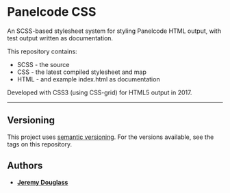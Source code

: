 # Panelcode CSS

An SCSS-based stylesheet system for styling Panelcode HTML output, with test output written as documentation.

This repository contains:

-  SCSS - the source
-  CSS - the latest compiled stylesheet and map
-  HTML - and example index.html as documentation

Developed with CSS3 (using CSS-grid) for HTML5 output in 2017.

----------

## Versioning

This project uses [semantic versioning](http://semver.org/). For the versions available, see the tags on this repository.

## Authors

* [**Jeremy Douglass**](https://github.com/jeremydouglass)
